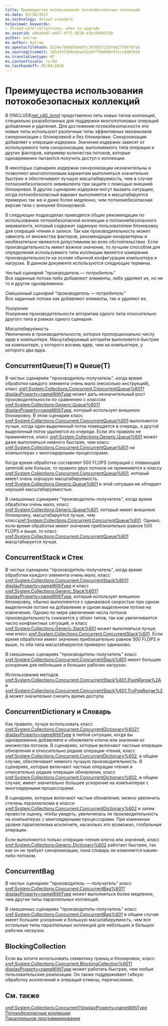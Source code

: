 ```yaml
---
title: Преимущества использования потокобезопасных коллекций
ms.date: 03/30/2017
ms.technology: dotnet-standard
helpviewer_keywords:
- thread-safe collections, when to upgrade
ms.assetid: a9babe97-e457-4ff3-b528-a1bc940d5320
author: mairaw
ms.author: mairaw
ms.openlocfilehash: b224e758eb5b0e07c76f055f22bfe827789f07ab
ms.sourcegitcommit: 3d5d33f384eeba41b2dff79d096f47ccc8d8f03d
ms.translationtype: HT
ms.contentlocale: ru-RU
ms.lasthandoff: 05/04/2018
---
```

# <a name="when-to-use-a-thread-safe-collection"></a>Преимущества использования потокобезопасных коллекций
В [!INCLUDE[net_v40_long](../../../../includes/net-v40-long-md.md)] представлено пять новых типов коллекций, специально разработанных для поддержки многопотоковых операций добавления и удаления. Для достижения потокобезопасности эти новые типы используют различные типы эффективных механизмов синхронизации с блокировкой и без блокировки. Синхронизация добавляет к операции издержки. Значения издержек зависят от используемого типа синхронизации, выполняемого типа операции и других факторов, например количества потоков, которые одновременно пытаются получить доступ к коллекции.  
  
 В некоторых сценариях издержки синхронизации незначительны и позволяют многопотоковым вариантам выполняться значительно быстрее и обеспечивают лучшую масштабируемость, чем в случае потоконебезопасного эквивалента при защите с помощью внешней блокировки. В других сценариях издержки могут вызвать ситуацию, когда потокобезопасный вариант выполняется и масштабируется примерно так же и даже более медленно, чем потоконебезопасная версия типа с внешней блокировкой.  
  
 В следующих подразделах приводятся общие рекомендации по использованию потокобезопасной коллекции и потоконебезопасного эквивалента, который содержит заданную пользователем блокировку для операций чтения и записи. Так как производительность может зависеть от множества факторов, рекомендации нехарактерны и необязательно являются допустимыми во всех обстоятельствах. Если производительность имеет важное значение, то лучшим способом для определения используемого типа коллекции является измерение производительности на основе обычной конфигурации компьютера и нагрузке. В данном документе используются следующие термины.  
  
 *Чистый сценарий "производитель — потребитель"*  
 Все заданные потоки либо добавляют элементы, либо удаляют их, но не то и другое одновременно.  
  
 *Смешанный сценарий "производитель — потребитель"*  
 Все заданные потоки как добавляют элементы, так и удаляют их.  
  
 *Ускорение*  
 Ускорение производительности алгоритма одного типа относительно другого типа в рамках одного сценария.  
  
 *Масштабируемость*  
 Увеличение в производительности, которое пропорционально числу ядер в компьютере. Масштабируемый алгоритм выполняется быстрее на компьютере, у которого восемь ядер, чем на компьютере, у которого два ядра.  
  
## <a name="concurrentqueuet-vs-queuet"></a>ConcurrentQueue(T) и Queue(T)  
 В чистых сценариях "производитель-получатель", когда время обработки каждого элемента очень мало (несколько инструкций), класс <xref:System.Collections.Concurrent.ConcurrentQueue%601?displayProperty=nameWithType> может дать незначительный рост производительности по сравнению с классом <xref:System.Collections.Generic.Queue%601?displayProperty=nameWithType>, который использует внешнюю блокировку. В этом сценарии класс <xref:System.Collections.Concurrent.ConcurrentQueue%601> выполняется лучше, когда один выделенный поток помещается в очередь, а другой выделенный поток удаляется из очереди. Если это правило не применяется, класс <xref:System.Collections.Generic.Queue%601> может даже выполняться немного быстрее, чем класс <xref:System.Collections.Concurrent.ConcurrentQueue%601> на компьютерах с многоядерными процессорами.  
  
 Когда время обработки составляет 500 FLOPS (операций с плавающей запятой) или больше, то правило двух потоков не применяется к классу <xref:System.Collections.Concurrent.ConcurrentQueue%601>, который имеет очень хорошую масштабируемость. <xref:System.Collections.Generic.Queue%601> в этой ситуации не обладает хорошей масштабируемостью.  
  
 В смешанных сценариях "производитель-получатель", когда время обработки очень мало, класс <xref:System.Collections.Generic.Queue%601>, который имеет внешнюю блокировку, масштабируется лучше, чем класс<xref:System.Collections.Concurrent.ConcurrentQueue%601>. Однако, если время обработки имеет значение приблизительно равное 500 FLOPS и выше, то класс <xref:System.Collections.Concurrent.ConcurrentQueue%601> масштабируется лучше.  
  
## <a name="concurrentstack-vs-stack"></a>ConcurrentStack и Стек  
 В чистых сценариях "производитель-получатель", когда время обработки каждого элемента очень мало, класс <xref:System.Collections.Concurrent.ConcurrentStack%601?displayProperty=nameWithType> и класс <xref:System.Collections.Generic.Stack%601?displayProperty=nameWithType>, который использует внешнюю блокировку, обычно выполняются с одинаковой скоростью при одном выделенном потоке на добавление и одном выделенном потоке на извлечение. Однако по мере увеличения числа потоков производительность снижается у обоих типов, так как увеличивается число конфликтных ситуаций, и класс <xref:System.Collections.Generic.Stack%601> может выполняться лучше, чем класс <xref:System.Collections.Concurrent.ConcurrentStack%601>. Если время обработки имеет значение приблизительно равное 500 FLOPS и выше, то оба типа масштабируются примерно одинаково.  
  
 В смешанных сценариях "производитель-получатель" класс <xref:System.Collections.Concurrent.ConcurrentStack%601> имеет большее ускорение для небольших и больших рабочих нагрузок.  
  
 Использование методов <xref:System.Collections.Concurrent.ConcurrentStack%601.PushRange%2A> и <xref:System.Collections.Concurrent.ConcurrentStack%601.TryPopRange%2A> может значительно снизить время доступа.  
  
## <a name="concurrentdictionary-vs-dictionary"></a>ConcurrentDictionary и Словарь  
 Как правило, лучше использовать класс <xref:System.Collections.Concurrent.ConcurrentDictionary%602?displayProperty=nameWithType> в любой ситуации, когда вы одновременно добавляете и обновляете ключи или значения из множества потоков. В сценариях, которые включают частные операции обновления и относительно редкие операции чтения, класс <xref:System.Collections.Concurrent.ConcurrentDictionary%602>, в общем случае, обеспечивает немного лучшую производительность. В сценариях, которые включают частные операции чтения и относительно редкие операции обновления, класс <xref:System.Collections.Concurrent.ConcurrentDictionary%602>, в общем случае, имеет значительно большее ускорение на компьютерах с многоядерными процессорами.  
  
 В сценариях, которые включают частые обновления, можно увеличить степень параллелизма в классе <xref:System.Collections.Concurrent.ConcurrentDictionary%602> и затем провести оценку, чтобы увидеть, увеличилась ли производительность на компьютерах с многоядерными процессорами. При изменении уровня параллелизма исключите, насколько это возможно, глобальные операции.  
  
 Если выполняются только операции чтения ключа или значений, класс <xref:System.Collections.Generic.Dictionary%602> работает быстрее, так как он не требует синхронизации, пока словарь не изменяется каким-либо потоком.  
  
## <a name="concurrentbag"></a>ConcurrentBag  
 В чистых сценариях "производитель — получатель" класс <xref:System.Collections.Concurrent.ConcurrentBag%601?displayProperty=nameWithType> может выполняться более медленно, чем другие типы параллельных коллекций.  
  
 В смешанных сценариях "производитель-получатель" класс <xref:System.Collections.Concurrent.ConcurrentBag%601> в общем случае имеет большее ускорение и большую масштабируемость, чем все остальные типы параллельных коллекций для небольших и больших рабочих нагрузок.  
  
## <a name="blockingcollection"></a>BlockingCollection  
 Если вы хотите использовать семантику границ и блокировок, класс <xref:System.Collections.Concurrent.BlockingCollection%601?displayProperty=nameWithType> может работать быстрее, чем любые пользовательские реализации. Он также поддерживает гибкую обработку исключений и операций отмены, перечисления.  
  
## <a name="see-also"></a>См. также  
 <xref:System.Collections.Concurrent?displayProperty=nameWithType>  
 [Потокобезопасные коллекции](../../../../docs/standard/collections/thread-safe/index.md)  
 [Параллельное программирование](../../../../docs/standard/parallel-programming/index.md)
